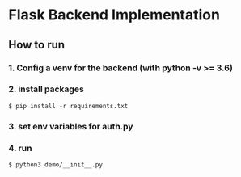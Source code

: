 # Flask Backend Implementation

## How to run
### 1. Config a venv for the backend (with python -v >= 3.6)
### 2. install packages
```
$ pip install -r requirements.txt
```
### 3. set env variables for auth.py
### 4. run
```
$ python3 demo/__init__.py
```